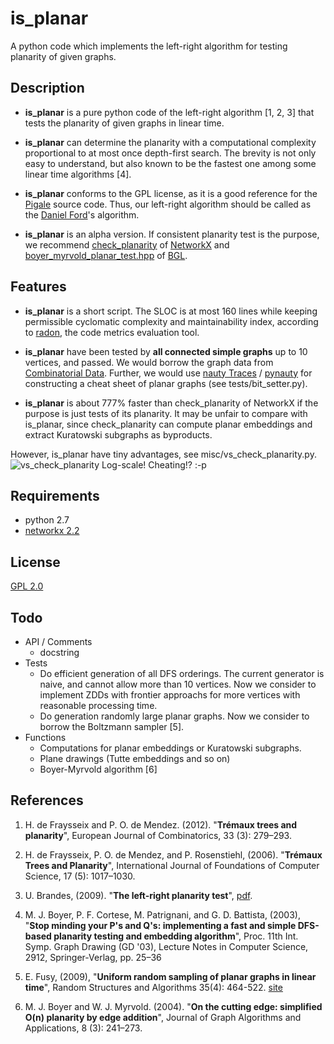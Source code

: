 is_planar
====

A python code which implements the left-right algorithm for testing planarity
of given graphs.

## Description
- **is_planar**  is a pure python code of the left-right algorithm [1, 2, 3]
that tests the planarity of given graphs in linear time.

- **is_planar** can determine the planarity with a computational complexity
proportional to at most once depth-first search.
The brevity is not only easy to understand,
but also known to be the fastest one among some linear time algorithms [4].

- **is_planar** conforms to the GPL license, as it is a good reference for the 
[Pigale](http://pigale.sourceforge.net) source code.
Thus, our left-right algorithm should be called as the
[Daniel Ford](https://www.researchgate.net/profile/Daniel_Ford6)'s algorithm.

- **is_planar** is an alpha version.
If consistent planarity test is the purpose, we recommend
[check_planarity](https://networkx.github.io/documentation/stable/reference/algorithms/generated/networkx.algorithms.planarity.check_planarity.html) of
[NetworkX](https://networkx.github.io) and
[boyer_myrvold_planar_test.hpp](https://www.boost.org/doc/libs/1_37_0/boost/graph/boyer_myrvold_planar_test.hpp) of
[BGL](https://www.boost.org/doc/libs/1_37_0/libs/graph/doc/planar_graphs.html).


## Features
- **is_planar** is a short script.
The SLOC is at most 160 lines while keeping permissible cyclomatic complexity
and maintainability index,
according to [radon](https://radon.readthedocs.io/en/latest/),
the code metrics evaluation tool.

- **is_planar** have been tested by **all connected simple graphs** up to
10 vertices, and passed.
We would borrow the graph data from
[Combinatorial Data](https://users.cecs.anu.edu.au/~bdm/data/graphs.html).
Further, we would use [nauty Traces](http://pallini.di.uniroma1.it) / 
[pynauty](https://web.cs.dal.ca/~peter/software/pynauty/html/)
for constructing a cheat sheet of planar graphs (see tests/bit_setter.py).

- **is_planar** is about 777% faster than check_planarity of NetworkX
if the purpose is just tests of its planarity.
It may be unfair to compare with is_planar,
since check_planarity can compute planar embeddings and extract Kuratowski
subgraphs as byproducts.

However, is_planar have tiny advantages, see misc/vs_check_planarity.py.
![vs_check_planarity](https://github.com/satemochi/is_planar/blob/master/misc/vs_check_planarity_1.png "logging on April 22nd, 2019.")
Log-scale! Cheating!? :-p

## Requirements
- python 2.7
- [networkx 2.2](https://networkx.github.io)

## License
[GPL 2.0](https://github.com/satemochi/is_planar/blob/master/LICENSE)

## Todo
- API / Comments
    - docstring
- Tests
    - Do efficient generation of all DFS orderings. The current generator is
      naive, and cannot allow more than 10 vertices. Now we consider to
      implement ZDDs with frontier approachs for more vertices with reasonable
      processing time.
    - Do generation randomly large planar graphs. Now we consider to borrow
      the Boltzmann sampler [5].
- Functions
    - Computations for planar embeddings or Kuratowski subgraphs.
    - Plane drawings (Tutte embeddings and so on)
    - Boyer-Myrvold algorithm [6]

## References
1. H. de Fraysseix and P. O. de Mendez. (2012). "**Trémaux trees and planarity**", European Journal of Combinatorics, 33 (3): 279–293.

1. H. de Fraysseix, P. O. de Mendez, and P. Rosenstiehl, (2006). "**Trémaux Trees and Planarity**", International Journal of Foundations of Computer Science, 17 (5): 1017–1030.

1. U. Brandes, (2009). "**The left-right planarity test**", [pdf](http://www.inf.uni-konstanz.de/algo/publications/b-lrpt-sub.pdf).

1. M. J. Boyer, P. F. Cortese, M. Patrignani, and G. D. Battista, (2003), "**Stop minding your P's and Q's: implementing a fast and simple DFS-based planarity testing and embedding algorithm**", Proc. 11th Int. Symp. Graph Drawing (GD '03), Lecture Notes in Computer Science, 2912, Springer-Verlag, pp. 25–36

1. E. Fusy, (2009), "**Uniform random sampling of planar graphs in linear time**", Random Structures and Algorithms 35(4): 464-522. [site](http://www.lix.polytechnique.fr/Labo/Eric.Fusy/)

1. M. J. Boyer and  W. J. Myrvold. (2004). "**On the cutting edge: simplified O(n) planarity by edge addition**", Journal of Graph Algorithms and Applications, 8 (3): 241–273.
